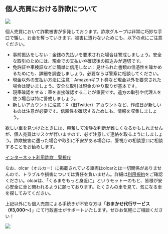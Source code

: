## <i class="mdi mdi-alert-outline" style="font-size:32px;color:#f67b01;position: relative;top: 4px;"></i>個人売買における詐欺について

<img src="/ogp.webp">

個人売買において詐欺被害が多発しております。詐欺グループは非常に巧妙な手口で騙し、お金を奪っていきます。被害に遭わないためにも、以下の点にご注意ください。

- 事前振込をしない：金銭の先払いを要求された場合は警戒しましょう。安全な取引のためには、現金での支払いや確認後の振込みが適切です。
- 免許証や車検証などに簡単に信用しない：見せられた書類の信憑性を確かめるためにも、詳細を調査しましょう。必要ならば警察に相談してください。
- 現金以外の支払い方法に注意：Amazonギフト券など現金以外を要求された場合は疑いましょう。安全な取引は現金のやり取りが基本です。
- 現車確認をする：車を直接確認することが重要です。遠方の取引や代理人を使う場合は特に警戒しましょう。
- 新しいアカウントに注意：X（旧Twitter）アカウントなど、作成日が新しいものは注意が必要です。信頼性を確認するためにも、情報を収集しましょう。

欲しい車を見つけたときには、興奮して冷静な判断が難しくなるかもしれませんが、個人売買はリスクが伴いますので、必ず注意して連絡を取るようにしましょう。詐欺被害に遭った場合や取引に不安がある場合は、警視庁の相談窓口に相談することをお勧めします。

<a href="https://www.keishicho.metro.tokyo.lg.jp/sodan/nettrouble/jirei_other/internet_scam.html" rel="noreferrer" target="_blank">インターネット利用詐欺　警視庁</a>

なお、olcar（オルカー）に掲載されている車両はolcarとは一切関係がありませんので、トラブルや損害については責任を負いません。詳細は<a href="/terms/tos">利用規約</a>をご確認ください。olcarは、「くるまをもっと身近に」というモットーのもと、皆様が安心安全に車と関われるように願っております。たくさんの車を見て、気になる車を探してみてください。

上記以外にも個人売買による手続きが不安な方は「**おまかせ代行サービス（¥3,000〜）**」にて行政書士がサポートいたします。ぜひお気軽にご相談ください！

<a href="/info/omakase-agent?ref=p">
<img src="https://homepage.gsss.pro/wp-content/uploads/2023/08/1a7321fd5c87b44161456ab0d5bcbbaf-1.png">
</a>

